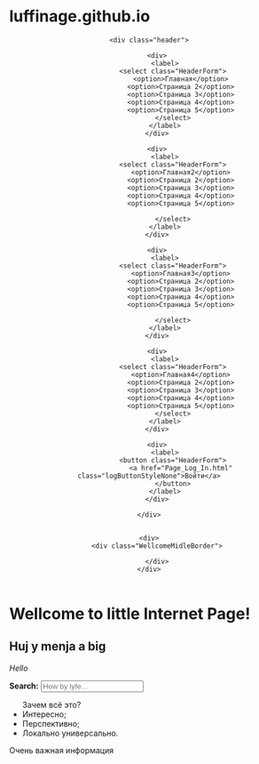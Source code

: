 # luffinage.github.io
<!doctype html>
<html lang="ru">
<head>
    <title>Hello, World!</title>
    <meta http-equiv="Content-Type" content="text/html" charset="UTF-8">
    <meta name="description"
          content="Сайт разработчика Luffinage. Програмирование, Контактные данные и Прочая информация">
    <meta name="keywords" content="HTML,CSS,JavaScript">
    <meta name="author" content="Luffinage">
    <meta name="application-name" content="Site from Luffi">
    <meta name="theme-color" content="#FFC0CB">
    <meta name="viewport" content="width=device-width, initial-scale=1.0">
    <link rel="icon"
          href="Image/Icon_Site_HTML5.png"
          type="image/png" sizes="16x16">
    <link rel="icon"
          href="Image/Icon_Site_HTML5.png"
          type="image/png" sizes="32x32">
    <link rel="icon"
          href="Image/Icon_Site_HTML5.png"
          type="image/png" sizes="64x64">
<!--     Иконка сайта -->
    <link href="css/Styles_Page_Main.css" rel="stylesheet">

</head>
<!-- Информация о сайте -->
<body>
<header>

    <div class="header">

        <div>
            <label>
                <select class="HeaderForm">
                    <option>Главная</option>
                    <option>Страница 2</option>
                    <option>Страница 3</option>
                    <option>Страница 4</option>
                    <option>Страница 5</option>
                </select>
            </label>
        </div>
<!--         Список в шапке №1 -->

        <div>
            <label>
                <select class="HeaderForm">
                    <option>Главная2</option>
                    <option>Страница 2</option>
                    <option>Страница 3</option>
                    <option>Страница 4</option>
                    <option>Страница 5</option>

                </select>
            </label>
        </div>
<!--        Список в шапке №2 -->
        <div>
            <label>
                <select class="HeaderForm">
                    <option>Главная3</option>
                    <option>Страница 2</option>
                    <option>Страница 3</option>
                    <option>Страница 4</option>
                    <option>Страница 5</option>

                </select>
            </label>
        </div>
<!--        Список в шапке №3 -->
        <div>
            <label>
                <select class="HeaderForm">
                    <option>Главная4</option>
                    <option>Страница 2</option>
                    <option>Страница 3</option>
                    <option>Страница 4</option>
                    <option>Страница 5</option>
                </select>
            </label>
        </div>
<!--             Список в шапке №4      -->
        <div>
            <label>
                <button class="HeaderForm">
                    <a href="Page_Log_In.html" class="logButtonStyleNone">Войти</a>
                </button>
            </label>
        </div>

<!--         Кнопка входа в шапке       -->
    </div>


    <div>
        <div class="WellcomeMidleBorder">

        </div>
    </div>


</header>
<!--  Шапка сайта -->
<main>
    <span class="main">
    <div class="mainleft">
        <h1> Wellcome to little Internet Page!</h1>
        <h2> Huj y menja a big</h2>
    </div>
    <div class="mainright">
        <p><em>Hello</em></p>
        <form>
            <label class="rainbow">
                <b>Search:</b>
                <input type="search" placeholder="How by lyfe..." class="Search">
            </label>
        </form>
        <ul> Зачем всё это?
            <li>Интересно;</li>
            <li>Перспективно;</li>
            <Li>Локально универсально.</Li>
        </ul> <!-- Список в правом блоке-->
    </div>
    </span>
</main>
<!-- Основная часть страницы -->
<footer>
    <div class="footer">
        <p>Очень важная информация</p>
    </div>


</footer>
<!-- Подвал страницы -->
</body>
<!-- Тело сайта -->
</html>
